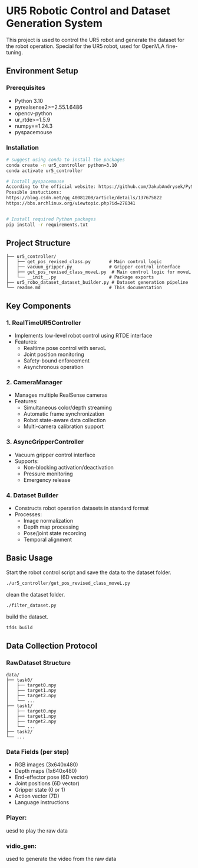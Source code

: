 
# UR5 Robotic Control and Dataset Generation System

This project is used to control the UR5 robot and generate the dataset for the robot operation. Special for the UR5 robot, used for OpenVLA fine-tuning.

## Environment Setup

### Prerequisites
- Python 3.10
- pyrealsense2>=2.55.1.6486
- opencv-python
- ur_rtde>=1.5.9
- numpy==1.24.3
- pyspacemouse


### Installation
```bash
# suggest using conda to install the packages
conda create -n ur5_controller python=3.10
conda activate ur5_controller

# Install pyspacemouse
According to the official website: https://github.com/JakubAndrysek/PySpaceMouse   
Possible instuctions:
https://blog.csdn.net/qq_40081208/article/details/137675822
https://bbs.archlinux.org/viewtopic.php?id=278341


# Install required Python packages
pip install -r requirements.txt

```

## Project Structure
```
├── ur5_controller/
│   ├── get_pos_revised_class.py       # Main control logic
│   ├── vacuum_gripper.py              # Gripper control interface
│   ├── get_pos_revised_class_moveL.py  # Main control logic for moveL
│   └── __init__.py                    # Package exports
├── ur5_robo_dataset_dataset_builder.py # Dataset generation pipeline
└── readme.md                          # This documentation
```

## Key Components

### 1. RealTimeUR5Controller
- Implements low-level robot control using RTDE interface
- Features:
  - Realtime pose control with servoL
  - Joint position monitoring
  - Safety-bound enforcement
  - Asynchronous operation

### 2. CameraManager
- Manages multiple RealSense cameras
- Features:
  - Simultaneous color/depth streaming
  - Automatic frame synchronization
  - Robot state-aware data collection
  - Multi-camera calibration support

### 3. AsyncGripperController
- Vacuum gripper control interface
- Supports:
  - Non-blocking activation/deactivation
  - Pressure monitoring
  - Emergency release

### 4. Dataset Builder
- Constructs robot operation datasets in standard format
- Processes:
  - Image normalization
  - Depth map processing
  - Pose/joint state recording
  - Temporal alignment

## Basic Usage
Start the robot control script and save the data to the dataset folder.
```bash
./ur5_controller/get_pos_revised_class_moveL.py
```
clean the dataset folder.
```bash
./filter_dataset.py
```
build the dataset.
```bash
tfds build
```
## Data Collection Protocol

### RawDataset Structure
```
data/
├── task0/
│   ├── target0.npy
│   ├── target1.npy
│   ├── target2.npy
│   └── ...
├── task1/
│   ├── target0.npy
│   ├── target1.npy
│   ├── target2.npy
│   └── ...
├── task2/
└── ...
```

### Data Fields (per step)
- RGB images (3x640x480)
- Depth maps (1x640x480)
- End-effector pose (6D vector)
- Joint positions (6D vector)
- Gripper state (0 or 1)
- Action vector (7D)
- Language instructions

### Player:
uesd to play the raw data

### vidio_gen:
used to generate the video from the raw data
